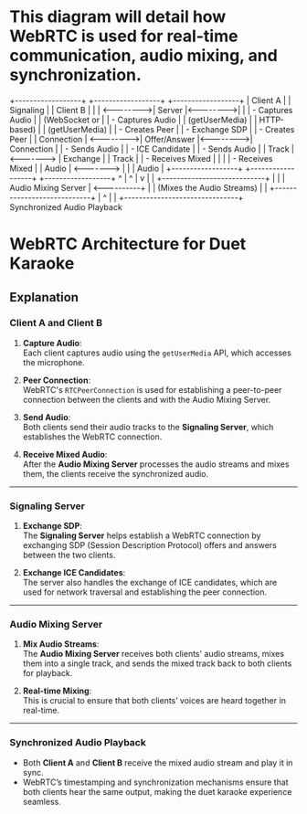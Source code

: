 
# This diagram will detail how WebRTC is used for real-time communication, audio mixing, and synchronization.

+------------------+           +------------------+          +------------------+
|    Client A      |           |   Signaling      |          |    Client B      |
|                  | <-------->|     Server       |<-------->|                  |
| - Captures Audio |           | (WebSocket or    |          | - Captures Audio |
|   (getUserMedia) |           |  HTTP-based)     |          |   (getUserMedia) |
| - Creates Peer   |           | - Exchange SDP   |          | - Creates Peer   |
|   Connection     | <-------->|   Offer/Answer   |<-------->|   Connection     |
| - Sends Audio    |           | - ICE Candidate  |          | - Sends Audio    |
|   Track          | <-------> |   Exchange       |          |   Track          |
| - Receives Mixed |           |                  |          | - Receives Mixed |
|   Audio          | <-------> |                  |          |   Audio          |
+------------------+           +------------------+          +------------------+
         ^                               |                                ^
         |                               v                                |
         |                    +----------------------------+              |
         |                    |   Audio Mixing Server      |   <----------+
         |                    | (Mixes the Audio Streams)  |
         |                    +----------------------------+
         |                               ^
         |                               |
         +-------------------------------+
              Synchronized Audio Playback

# WebRTC Architecture for Duet Karaoke

## Explanation

### Client A and Client B

1. **Capture Audio**:  
   Each client captures audio using the `getUserMedia` API, which accesses the microphone.

2. **Peer Connection**:  
   WebRTC's `RTCPeerConnection` is used for establishing a peer-to-peer connection between the clients and with the Audio Mixing Server.

3. **Send Audio**:  
   Both clients send their audio tracks to the **Signaling Server**, which establishes the WebRTC connection.

4. **Receive Mixed Audio**:  
   After the **Audio Mixing Server** processes the audio streams and mixes them, the clients receive the synchronized audio.

---

### Signaling Server

1. **Exchange SDP**:  
   The **Signaling Server** helps establish a WebRTC connection by exchanging SDP (Session Description Protocol) offers and answers between the two clients.

2. **Exchange ICE Candidates**:  
   The server also handles the exchange of ICE candidates, which are used for network traversal and establishing the peer connection.

---

### Audio Mixing Server

1. **Mix Audio Streams**:  
   The **Audio Mixing Server** receives both clients' audio streams, mixes them into a single track, and sends the mixed track back to both clients for playback.

2. **Real-time Mixing**:  
   This is crucial to ensure that both clients’ voices are heard together in real-time.

---

### Synchronized Audio Playback

- Both **Client A** and **Client B** receive the mixed audio stream and play it in sync.  
- WebRTC’s timestamping and synchronization mechanisms ensure that both clients hear the same output, making the duet karaoke experience seamless.
